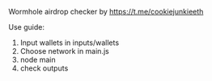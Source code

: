 Wormhole airdrop checker by https://t.me/cookiejunkieeth

Use guide:

1. Input wallets in inputs/wallets
2. Choose network in main.js
3. node main
4. check outputs
